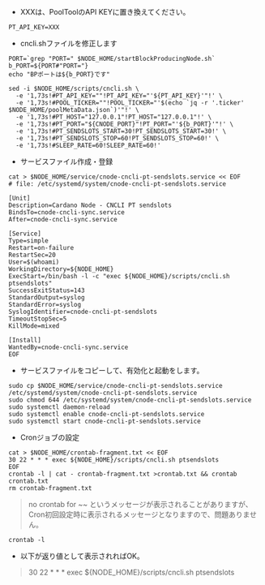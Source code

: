 - XXXは、PoolToolのAPI KEYに置き換えてください。
```console
PT_API_KEY=XXX
```

- cncli.shファイルを修正します
```console
PORT=`grep "PORT=" $NODE_HOME/startBlockProducingNode.sh`
b_PORT=${PORT#"PORT="}
echo "BPポートは${b_PORT}です"
```
```console
sed -i $NODE_HOME/scripts/cncli.sh \
  -e '1,73s!#PT_API_KEY=""!PT_API_KEY="'${PT_API_KEY}'"!' \
  -e '1,73s!#POOL_TICKER=""!POOL_TICKER="'$(echo `jq -r '.ticker' $NODE_HOME/poolMetaData.json`)'"!' \
  -e '1,73s!#PT_HOST="127.0.0.1"!PT_HOST="127.0.0.1"!' \
  -e '1,73s!#PT_PORT="${CNODE_PORT}"!PT_PORT="'${b_PORT}'"!' \
  -e '1,73s!#PT_SENDSLOTS_START=30!PT_SENDSLOTS_START=30!' \
  -e '1,73s!#PT_SENDSLOTS_STOP=60!PT_SENDSLOTS_STOP=60!' \
  -e '1,73s!#SLEEP_RATE=60!SLEEP_RATE=60!'
```

- サービスファイル作成・登録
```console
cat > $NODE_HOME/service/cnode-cncli-pt-sendslots.service << EOF 
# file: /etc/systemd/system/cnode-cncli-pt-sendslots.service

[Unit]
Description=Cardano Node - CNCLI PT sendslots
BindsTo=cnode-cncli-sync.service
After=cnode-cncli-sync.service

[Service]
Type=simple
Restart=on-failure
RestartSec=20
User=$(whoami)
WorkingDirectory=${NODE_HOME}
ExecStart=/bin/bash -l -c "exec ${NODE_HOME}/scripts/cncli.sh ptsendslots"
SuccessExitStatus=143
StandardOutput=syslog
StandardError=syslog
SyslogIdentifier=cnode-cncli-pt-sendslots
TimeoutStopSec=5
KillMode=mixed

[Install]
WantedBy=cnode-cncli-sync.service
EOF
```

- サービスファイルをコピーして、有効化と起動をします。
```console
sudo cp $NODE_HOME/service/cnode-cncli-pt-sendslots.service /etc/systemd/system/cnode-cncli-pt-sendslots.service
sudo chmod 644 /etc/systemd/system/cnode-cncli-pt-sendslots.service
sudo systemctl daemon-reload
sudo systemctl enable cnode-cncli-pt-sendslots.service
sudo systemctl start cnode-cncli-pt-sendslots.service
```

- Cronジョブの設定
```console
cat > $NODE_HOME/crontab-fragment.txt << EOF
30 22 * * * exec ${NODE_HOME}/scripts/cncli.sh ptsendslots
EOF
crontab -l | cat - crontab-fragment.txt >crontab.txt && crontab crontab.txt
rm crontab-fragment.txt
```
> no crontab for ~~ というメッセージが表示されることがありますが、Cron初回設定時に表示されるメッセージとなりますので、問題ありません。

```console
crontab -l
```

- 以下が返り値として表示されればOK。
> 30 22 * * * exec ${NODE_HOME}/scripts/cncli.sh ptsendslots
